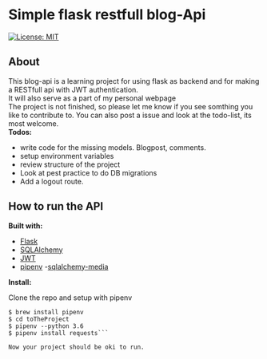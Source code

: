 # Simple flask restfull blog-Api

[![License: MIT](https://img.shields.io/badge/License-MIT-yellow.svg)](https://opensource.org/licenses/MIT)

## About
This blog-api is a learning project for using flask as backend and for making a RESTfull api with JWT authentication.<br>
It will also serve as a part of my personal webpage<br>
The project is not finished, so please let me know if you see somthing you like to contribute to. You can also post a issue and look at the todo-list, its most welcome. <br>
__Todos:__<br>
 - write code for the missing models. Blogpost, comments.
 - setup environment variables
 - review structure of the project
 - Look at pest practice to do DB migrations
 - Add a logout route.

## How to run the API

__Built with:__

- [Flask](https://github.com/pallets/flask)
- [SQLAlchemy](https://github.com/pallets/flask-sqlalchemy)
- [JWT](https://github.com/jpadilla/pyjwt)
- [pipenv](https://pipenv.readthedocs.io/en/latest/)
-[sqlalchemy-media](https://pypi.org/project/sqlalchemy-media/)

__Install:__

Clone the repo and setup with pipenv<br>
```command
$ brew install pipenv
$ cd toTheProject
$ pipenv --python 3.6
$ pipenv install requests```

Now your project should be oki to run.
